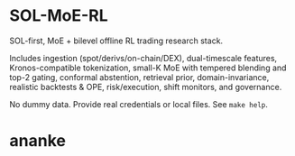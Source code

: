 # SOL-MoE-RL
SOL-first, MoE + bilevel offline RL trading research stack.

Includes ingestion (spot/derivs/on-chain/DEX), dual-timescale features, Kronos-compatible tokenization, small-K MoE with tempered blending and top-2 gating, conformal abstention, retrieval prior, domain-invariance, realistic backtests & OPE, risk/execution, shift monitors, and governance.

No dummy data. Provide real credentials or local files. See `make help`.

# ananke

